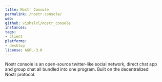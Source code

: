 ```yaml
---
title: Nostr Console
permalink: /nostr.console/
web:
github: vishalxl/nostr_console
instances:
tags:
- client
platforms:
- desktop
license: AGPL-3.0
---
```


Nostr console is an open-source twitter-like social network, direct chat app and group chat all bundled into one program. Built on the decentralized Nostr protocol.